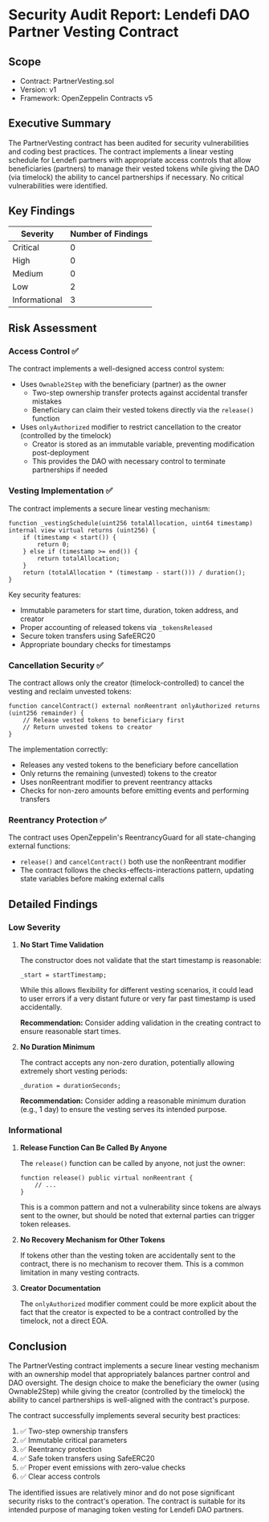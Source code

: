 # Security Audit Report: Lendefi DAO Partner Vesting Contract

## Scope

- Contract: PartnerVesting.sol
- Version: v1
- Framework: OpenZeppelin Contracts v5

## Executive Summary

The PartnerVesting contract has been audited for security vulnerabilities and coding best practices. The contract implements a linear vesting schedule for Lendefi partners with appropriate access controls that allow beneficiaries (partners) to manage their vested tokens while giving the DAO (via timelock) the ability to cancel partnerships if necessary. No critical vulnerabilities were identified.



## Key Findings

| Severity | Number of Findings |
|----------|-------------------|
| Critical | 0                 |
| High     | 0                 |
| Medium   | 0                 |
| Low      | 2                 |
| Informational | 3           |

## Risk Assessment

### Access Control ✅
The contract implements a well-designed access control system:

- Uses `Ownable2Step` with the beneficiary (partner) as the owner
  - Two-step ownership transfer protects against accidental transfer mistakes
  - Beneficiary can claim their vested tokens directly via the `release()` function
- Uses `onlyAuthorized` modifier to restrict cancellation to the creator (controlled by the timelock)
  - Creator is stored as an immutable variable, preventing modification post-deployment
  - This provides the DAO with necessary control to terminate partnerships if needed

### Vesting Implementation ✅
The contract implements a secure linear vesting mechanism:

```solidity
function _vestingSchedule(uint256 totalAllocation, uint64 timestamp) internal view virtual returns (uint256) {
    if (timestamp < start()) {
        return 0;
    } else if (timestamp >= end()) {
        return totalAllocation;
    }
    return (totalAllocation * (timestamp - start())) / duration();
}
```

Key security features:
- Immutable parameters for start time, duration, token address, and creator
- Proper accounting of released tokens via `_tokensReleased`
- Secure token transfers using SafeERC20
- Appropriate boundary checks for timestamps

### Cancellation Security ✅
The contract allows only the creator (timelock-controlled) to cancel the vesting and reclaim unvested tokens:

```solidity
function cancelContract() external nonReentrant onlyAuthorized returns (uint256 remainder) {
    // Release vested tokens to beneficiary first
    // Return unvested tokens to creator
}
```

The implementation correctly:
- Releases any vested tokens to the beneficiary before cancellation
- Only returns the remaining (unvested) tokens to the creator
- Uses nonReentrant modifier to prevent reentrancy attacks
- Checks for non-zero amounts before emitting events and performing transfers

### Reentrancy Protection ✅
The contract uses OpenZeppelin's ReentrancyGuard for all state-changing external functions:

- `release()` and `cancelContract()` both use the nonReentrant modifier
- The contract follows the checks-effects-interactions pattern, updating state variables before making external calls

## Detailed Findings

### Low Severity

1. **No Start Time Validation**
   
   The constructor does not validate that the start timestamp is reasonable:
   
   ```solidity
   _start = startTimestamp;
   ```
   
   While this allows flexibility for different vesting scenarios, it could lead to user errors if a very distant future or very far past timestamp is used accidentally.
   
   **Recommendation:** Consider adding validation in the creating contract to ensure reasonable start times.

2. **No Duration Minimum**
   
   The contract accepts any non-zero duration, potentially allowing extremely short vesting periods:
   
   ```solidity
   _duration = durationSeconds;
   ```
   
   **Recommendation:** Consider adding a reasonable minimum duration (e.g., 1 day) to ensure the vesting serves its intended purpose.

### Informational

1. **Release Function Can Be Called By Anyone**
   
   The `release()` function can be called by anyone, not just the owner:
   
   ```solidity
   function release() public virtual nonReentrant {
       // ...
   }
   ```
   
   This is a common pattern and not a vulnerability since tokens are always sent to the owner, but should be noted that external parties can trigger token releases.

2. **No Recovery Mechanism for Other Tokens**
   
   If tokens other than the vesting token are accidentally sent to the contract, there is no mechanism to recover them. This is a common limitation in many vesting contracts.

3. **Creator Documentation**
   
   The `onlyAuthorized` modifier comment could be more explicit about the fact that the creator is expected to be a contract controlled by the timelock, not a direct EOA.

## Conclusion

The PartnerVesting contract implements a secure linear vesting mechanism with an ownership model that appropriately balances partner control and DAO oversight. The design choice to make the beneficiary the owner (using Ownable2Step) while giving the creator (controlled by the timelock) the ability to cancel partnerships is well-aligned with the contract's purpose.

The contract successfully implements several security best practices:
1. ✅ Two-step ownership transfers
2. ✅ Immutable critical parameters
3. ✅ Reentrancy protection
4. ✅ Safe token transfers using SafeERC20
5. ✅ Proper event emissions with zero-value checks
6. ✅ Clear access controls

The identified issues are relatively minor and do not pose significant security risks to the contract's operation. The contract is suitable for its intended purpose of managing token vesting for Lendefi DAO partners.